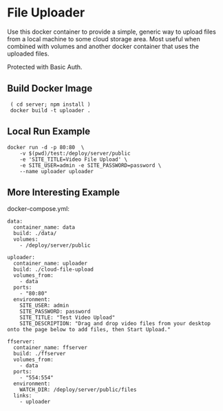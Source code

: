 # File Uploader

Use this docker container to provide a simple, generic way to upload files
from a local machine to some cloud storage area.  Most useful when combined
with volumes and another docker container that uses the uploaded files.

Protected with Basic Auth.

## Build Docker Image

     ( cd server; npm install )
     docker build -t uploader .

## Local Run Example

    docker run -d -p 80:80  \
        -v $(pwd)/test:/deploy/server/public
        -e 'SITE_TITLE=Video File Upload' \
        -e SITE_USER=admin -e SITE_PASSWORD=password \
        --name uploader uploader

## More Interesting Example

docker-compose.yml:

    data:
      container_name: data
      build: ./data/
      volumes:
        - /deploy/server/public
    
    uploader:
      container_name: uploader
      build: ./cloud-file-upload
      volumes_from:
        - data
      ports:
        - "80:80"
      environment:
        SITE_USER: admin
        SITE_PASSWORD: password
        SITE_TITLE: "Test Video Upload"
        SITE_DESCRIPTION: "Drag and drop video files from your desktop onto the page below to add files, then Start Upload." 
    
    ffserver:
      container_name: ffserver
      build: ./ffserver
      volumes_from:
        - data
      ports:
        - "554:554"
      environment:
        WATCH_DIR: /deploy/server/public/files
      links:
        - uploader
    
